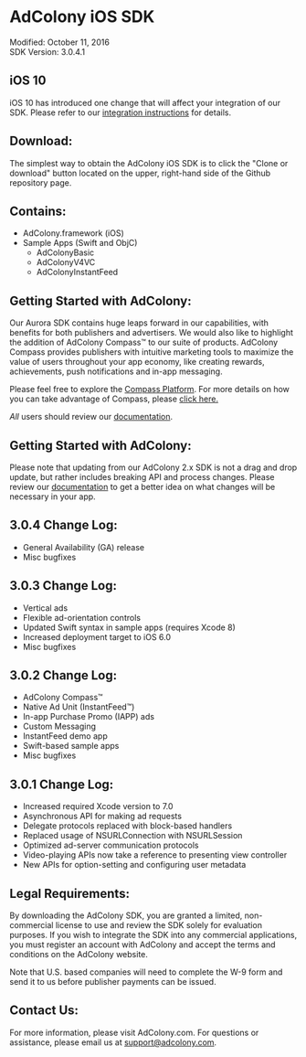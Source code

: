 AdColony iOS SDK
==================================
Modified: October 11, 2016  
SDK Version: 3.0.4.1

iOS 10 
----------------------------------
iOS 10 has introduced one change that will affect your integration of our SDK. Please refer to our [integration instructions](https://github.com/AdColony/AdColony-iOS-SDK-3/wiki/Xcode-Project-Setup) for details.

Download:
----------------------------------
The simplest way to obtain the AdColony iOS SDK is to click the "Clone or download" button located on the upper, right-hand side of the Github repository page.

Contains:
----------------------------------
* AdColony.framework (iOS)
* Sample Apps (Swift and ObjC)
  * AdColonyBasic
  * AdColonyV4VC
  * AdColonyInstantFeed

Getting Started with AdColony:
----------------------------------
Our Aurora SDK contains huge leaps forward in our capabilities, with benefits for both publishers and advertisers. We would also like to highlight the addition of AdColony Compass™ to our suite of products. AdColony Compass provides publishers with intuitive marketing tools to maximize the value of users throughout your app economy, like creating rewards, achievements, push notifications and in-app messaging.

Please feel free to explore the [Compass Platform](https://github.com/AdColony/AdColony-iOS-SDK-3/wiki/Compass-Overview). For more details on how you can take advantage of Compass, please [click here.](https://clients.adcolony.com/compass/info)

*All* users should review our [documentation](https://github.com/AdColony/AdColony-iOS-SDK-3/wiki).

Getting Started with AdColony:
----------------------------------
Please note that updating from our AdColony 2.x SDK is not a drag and drop update, but rather includes breaking API and process changes. Please review our [documentation](https://github.com/AdColony/AdColony-iOS-SDK-3/wiki) to get a better idea on what changes will be necessary in your app.

3.0.4 Change Log:
----------------------------------
* General Availability (GA) release
* Misc bugfixes

3.0.3 Change Log:
----------------------------------
* Vertical ads 
* Flexible ad-orientation controls
* Updated Swift syntax in sample apps (requires Xcode 8)
* Increased deployment target to iOS 6.0 
* Misc bugfixes

3.0.2 Change Log:
----------------------------------
* AdColony Compass™
* Native Ad Unit (InstantFeed™) 
* In-app Purchase Promo (IAPP) ads
* Custom Messaging
* InstantFeed demo app
* Swift-based sample apps
* Misc bugfixes

3.0.1 Change Log:
----------------------------------
* Increased required Xcode version to 7.0
* Asynchronous API for making ad requests
* Delegate protocols replaced with block-based handlers
* Replaced usage of NSURLConnection with NSURLSession
* Optimized ad-server communication protocols
* Video-playing APIs now take a reference to presenting view controller
* New APIs for option-setting and configuring user metadata

Legal Requirements:
----------------------------------
By downloading the AdColony SDK, you are granted a limited, non-commercial license to use and review the SDK solely for evaluation purposes.  If you wish to integrate the SDK into any commercial applications, you must register an account with AdColony and accept the terms and conditions on the AdColony website.

Note that U.S. based companies will need to complete the W-9 form and send it to us before publisher payments can be issued.


Contact Us:
----------------------------------
For more information, please visit AdColony.com. For questions or assistance, please email us at support@adcolony.com.

